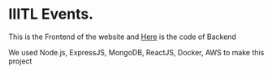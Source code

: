 # IIITL Events.

This is the Frontend of the website and [Here](https://github.com/gopivaibhav/events-server) is the code of Backend 

We used Node.js, ExpressJS, MongoDB, ReactJS, Docker, AWS to make this project
